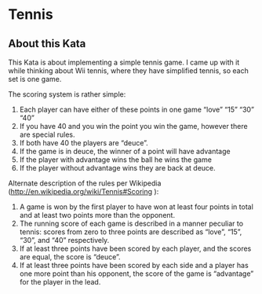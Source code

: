 # Tennis
## About this Kata
This Kata is about implementing a simple tennis game. I came up with it while thinking about Wii tennis, where they have simplified tennis, so each set is one game.

The scoring system is rather simple:

1. Each player can have either of these points in one game “love” “15” “30” “40”
1. If you have 40 and you win the point you win the game, however there are special rules.
1. If both have 40 the players are “deuce”.
1. If the game is in deuce, the winner of a point will have advantage
1. If the player with advantage wins the ball he wins the game
1. If the player without advantage wins they are back at deuce.

Alternate description of the rules per Wikipedia (http://en.wikipedia.org/wiki/Tennis#Scoring ):

1. A game is won by the first player to have won at least four points in total and at least two points more than the opponent.
1. The running score of each game is described in a manner peculiar to tennis: scores from zero to three points are described as “love”, “15”, “30”, and “40” respectively.
1. If at least three points have been scored by each player, and the scores are equal, the score is “deuce”.
1. If at least three points have been scored by each side and a player has one more point than his opponent, the score of the game is “advantage” for the player in the lead.

